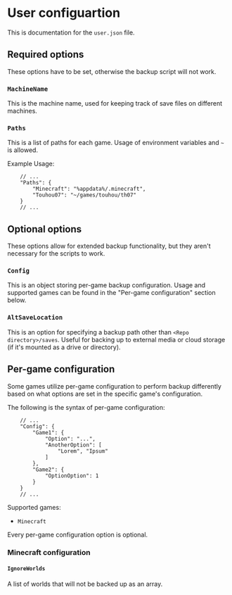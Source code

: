 # User configuartion

This is documentation for the `user.json` file.

## Required options

These options have to be set, otherwise the backup script will not work.

### `MachineName`

This is the machine name, used for keeping track of save files on different machines.

### `Paths`

This is a list of paths for each game. Usage of environment variables and `~` is allowed.

Example Usage:

```jsonc
    // ...
    "Paths": {
        "Minecraft": "%appdata%/.minecraft",
        "Touhou07": "~/games/touhou/th07"
    }
    // ...
```

## Optional options

These options allow for extended backup functionality, but they aren't necessary for
the scripts to work.

### `Config`

This is an object storing per-game backup configuration. Usage and supported games can be
found in the "Per-game configuration" section below.

### `AltSaveLocation`

This is an option for specifying a backup path other than `<Repo directory>/saves`. Useful
for backing up to external media or cloud storage (if it's mounted as a drive or directory).

## Per-game configuration

Some games utilize per-game configuration to perform backup differently based on what options
are set in the specific game's configuration.

The following is the syntax of per-game configuration:

```jsonc
    // ...
    "Config": {
        "Game1": {
            "Option": "...",
            "AnotherOption": [
                "Lorem", "Ipsum"
            ]
        },
        "Game2": {
            "OptionOption": 1
        }
    }
    // ...
```

Supported games:

- `Minecraft`

Every per-game configuration option is optional.

### Minecraft configuration

#### `IgnoreWorlds`

A list of worlds that will not be backed up as an array.
